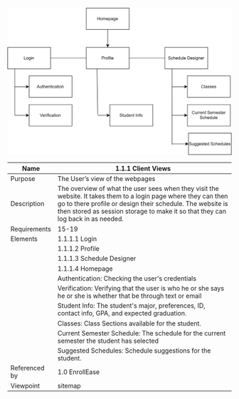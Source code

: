 ![SITEMAP](TeamThreeFiles/sitemap.drawio%20(4).svg)

| Name | 1.1.1 Client Views |
| ----------- | ----------- |
| Purpose | The User’s view of the webpages |
| Description | The overview of what the user sees when they visit the website. It takes them to a login page where they can then go to there profile or design their schedule. The website is then stored as session storage to make it so that they can log back in as needed.  |
| Requirements | 15-19 |
| Elements | 1.1.1.1 Login |
|          | 1.1.1.2 Profile | 
|          | 1.1.1.3 Schedule Designer |
|          | 1.1.1.4 Homepage |
|          | Authentication: Checking the user's credentials | 
|          | Verification: Verifying that the user is who he or she says he or she is whether that be through text or email | 
|          | Student Info: The student's major, preferences, ID, contact info, GPA, and expected graduation. |
|          | Classes: Class Sections available for the student. |
|          | Current Semester Schedule: The schedule for the current semester the student has selected |
|          | Suggested Schedules: Schedule suggestions for the student. |
| Referenced by | 1.0 EnrollEase  |
| Viewpoint | sitemap |
